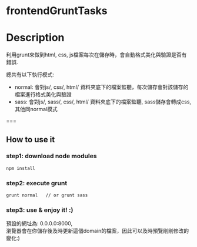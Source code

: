 frontendGruntTasks
===================

# Description

利用grunt來做到html, css, js檔案每次在儲存時，會自動格式美化與驗證是否有錯誤.

總共有以下執行模式: 

* normal: 會對js/, css/, html/ 資料夾底下的檔案監聽，每次儲存會對該儲存的檔案進行格式美化與驗證
* sass: 會對js/, sass/, css/, html/ 資料夾底下的檔案監聽, sass儲存會轉成css, 其他同normal模式

===


## How to use it ##

### step1: download node modules
```
npm install
```

### step2: execute grunt

```
grunt normal   // or grunt sass

```

### step3: use & enjoy it! :)
預設的網址為: 0.0.0.0:8000, <br>
瀏覽器會在你儲存後及時更新這個domain的檔案，因此可以及時預覽剛剛修改的變化:)